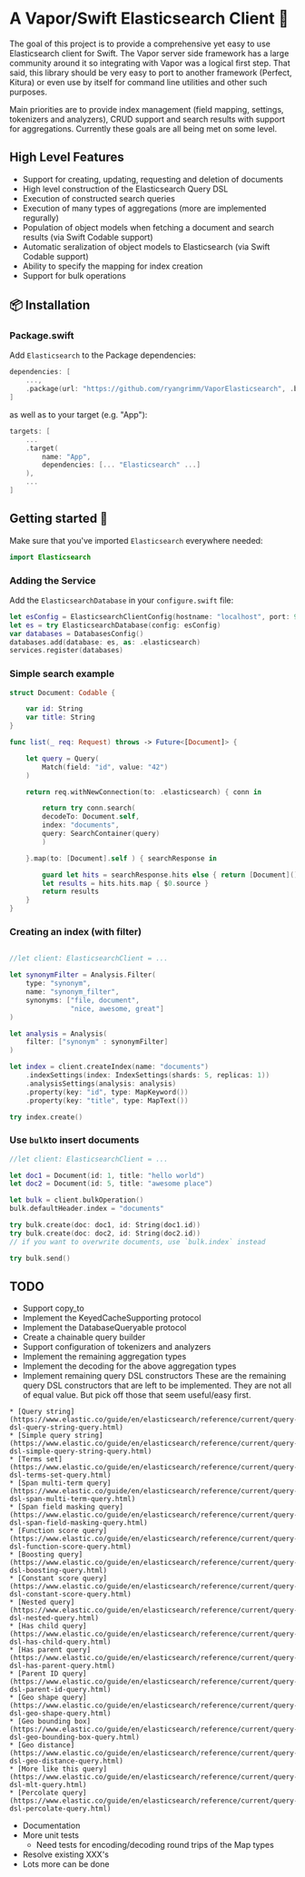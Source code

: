 # A Vapor/Swift Elasticsearch Client 🔎
The goal of this project is to provide a comprehensive yet easy to use
Elasticsearch client for Swift. The Vapor server side framework has a large
community around it so integrating with Vapor was a logical first step.  That
said, this library should be very easy to port to another framework (Perfect,
Kitura) or even use by itself for command line utilities and other such
purposes.

Main priorities are to provide index management (field mapping, settings,
tokenizers and analyzers), CRUD support and search results with support for
aggregations. Currently these goals are all being met on some level.

## High Level Features

* Support for creating, updating, requesting and deletion of documents
* High level construction of the Elasticsearch Query DSL
* Execution of constructed search queries
* Execution of many types of aggregations (more are implemented regurally)
* Population of object models when fetching a document and search results (via Swift Codable support)
* Automatic seralization of object models to Elasticsearch (via Swift Codable support)
* Ability to specify the mapping for index creation
* Support for bulk operations

## 📦 Installation

### Package.swift
Add `Elasticsearch` to the Package dependencies:
```swift
dependencies: [
    ...,
    .package(url: "https://github.com/ryangrimm/VaporElasticsearch", .branch("master"))
]
```

as well as to your target (e.g. "App"):

```swift
targets: [
    ...
    .target(
        name: "App",
        dependencies: [... "Elasticsearch" ...]
    ),
    ...
]
```

## Getting started 🚀
Make sure that you've imported `Elasticsearch` everywhere needed:

```swift
import Elasticsearch
```

### Adding the Service
Add the `ElasticsearchDatabase` in your `configure.swift` file:

```swift
let esConfig = ElasticsearchClientConfig(hostname: "localhost", port: 9200)
let es = try ElasticsearchDatabase(config: esConfig)
var databases = DatabasesConfig()
databases.add(database: es, as: .elasticsearch)
services.register(databases)
```

### Simple search example
```swift
struct Document: Codable {

    var id: String
    var title: String
}

func list(_ req: Request) throws -> Future<[Document]> {

	let query = Query(
	    Match(field: "id", value: "42")
	)

	return req.withNewConnection(to: .elasticsearch) { conn in

	    return try conn.search(
		decodeTo: Document.self,
		index: "documents",
		query: SearchContainer(query)
	    )

	}.map(to: [Document].self ) { searchResponse in

	    guard let hits = searchResponse.hits else { return [Document]() }
	    let results = hits.hits.map { $0.source }
	    return results
	}
}
```

### Creating an index (with filter)
```swift

//let client: ElasticsearchClient = ...

let synonymFilter = Analysis.Filter(
	type: "synonym",
	name: "synonym_filter",
	synonyms: ["file, document",
		       "nice, awesome, great"]
)

let analysis = Analysis(
	filter: ["synonym" : synonymFilter]
)

let index = client.createIndex(name: "documents")
	.indexSettings(index: IndexSettings(shards: 5, replicas: 1))
	.analysisSettings(analysis: analysis)
	.property(key: "id", type: MapKeyword())
	.property(key: "title", type: MapText())

try index.create()
```


### Use `bulk`to insert documents
```swift
//let client: ElasticsearchClient = ...

let doc1 = Document(id: 1, title: "hello world")
let doc2 = Document(id: 5, title: "awesome place")

let bulk = client.bulkOperation()
bulk.defaultHeader.index = "documents"

try bulk.create(doc: doc1, id: String(doc1.id))
try bulk.create(doc: doc2, id: String(doc2.id))
// if you want to overwrite documents, use `bulk.index` instead

try bulk.send()
```


## TODO

* Support copy_to
* Implement the KeyedCacheSupporting protocol
* Implement the DatabaseQueryable protocol
* Create a chainable query builder
* Support configuration of tokenizers and analyzers
* Implement the remaining aggregation types
* Implement the decoding for the above aggregation types
* Implement remaining query DSL constructors
These are the remaining query DSL constructors that are left to be
implemented. They are not all of equal value. But pick off those that seem
useful/easy first.

```
* [Query string](https://www.elastic.co/guide/en/elasticsearch/reference/current/query-dsl-query-string-query.html)
* [Simple query string](https://www.elastic.co/guide/en/elasticsearch/reference/current/query-dsl-simple-query-string-query.html)
* [Terms set](https://www.elastic.co/guide/en/elasticsearch/reference/current/query-dsl-terms-set-query.html)
* [Span multi-term query](https://www.elastic.co/guide/en/elasticsearch/reference/current/query-dsl-span-multi-term-query.html)
* [Span field masking query](https://www.elastic.co/guide/en/elasticsearch/reference/current/query-dsl-span-field-masking-query.html)
* [Function score query](https://www.elastic.co/guide/en/elasticsearch/reference/current/query-dsl-function-score-query.html)
* [Boosting query](https://www.elastic.co/guide/en/elasticsearch/reference/current/query-dsl-boosting-query.html)
* [Constant score query](https://www.elastic.co/guide/en/elasticsearch/reference/current/query-dsl-constant-score-query.html)
* [Nested query](https://www.elastic.co/guide/en/elasticsearch/reference/current/query-dsl-nested-query.html)
* [Has child query](https://www.elastic.co/guide/en/elasticsearch/reference/current/query-dsl-has-child-query.html)
* [Has parent query](https://www.elastic.co/guide/en/elasticsearch/reference/current/query-dsl-has-parent-query.html)
* [Parent ID query](https://www.elastic.co/guide/en/elasticsearch/reference/current/query-dsl-parent-id-query.html)
* [Geo shape query](https://www.elastic.co/guide/en/elasticsearch/reference/current/query-dsl-geo-shape-query.html)
* [Geo bounding box](https://www.elastic.co/guide/en/elasticsearch/reference/current/query-dsl-geo-bounding-box-query.html)
* [Geo distance](https://www.elastic.co/guide/en/elasticsearch/reference/current/query-dsl-geo-distance-query.html)
* [More like this query](https://www.elastic.co/guide/en/elasticsearch/reference/current/query-dsl-mlt-query.html)
* [Percolate query](https://www.elastic.co/guide/en/elasticsearch/reference/current/query-dsl-percolate-query.html)
```

* Documentation
* More unit tests
	* Need tests for encoding/decoding round trips of the Map types
* Resolve existing XXX's
* Lots more can be done